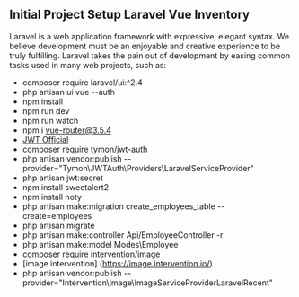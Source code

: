 ## Initial Project Setup Laravel Vue Inventory

Laravel is a web application framework with expressive, elegant syntax. We believe development must be an enjoyable and creative experience to be truly fulfilling. Laravel takes the pain out of development by easing common tasks used in many web projects, such as:

- composer require laravel/ui:^2.4
- php artisan ui vue --auth
- npm install
- npm run dev
- npm run watch
- npm i vue-router@3.5.4
- [JWT Official](https://jwt-auth.readthedocs.io/en/develop/)
- composer require tymon/jwt-auth
- php artisan vendor:publish --provider="Tymon\JWTAuth\Providers\LaravelServiceProvider"
- php artisan jwt:secret
- npm install sweetalert2
- npm install noty
- php artisan make:migration create_employees_table --create=employees
- php artisan migrate
- php artisan make:controller Api/EmployeeController -r
- php artisan make:model Modes\Employee
- composer require intervention/image
- [image intervention] (https://image.intervention.io/)
- php artisan vendor:publish --provider="Intervention\Image\ImageServiceProviderLaravelRecent"


